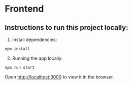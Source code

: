 # Frontend

## Instructions to run this project locally:  

1. Install dependencies: 
 ```console
npm install 
```  

2. Running the app locally: 
 ```console
npm run start
```  
Open [http://localhost:3000](http://localhost:3000) to view it in the browser.

